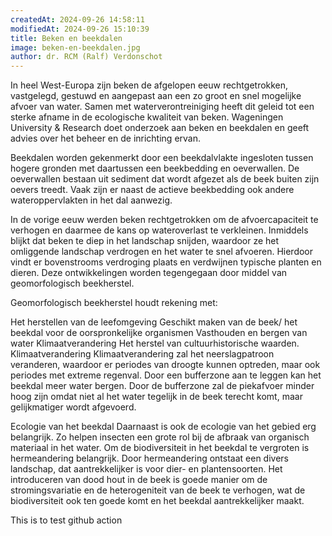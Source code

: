 ```yaml
---
createdAt: 2024-09-26 14:58:11
modifiedAt: 2024-09-26 15:10:39
title: Beken en beekdalen
image: beken-en-beekdalen.jpg
author: dr. RCM (Ralf) Verdonschot
---
```


In heel West-Europa zijn beken de afgelopen eeuw rechtgetrokken, vastgelegd, gestuwd en aangepast aan een zo groot en snel mogelijke afvoer van water. Samen met waterverontreiniging heeft dit geleid tot een sterke afname in de ecologische kwaliteit van beken. Wageningen University & Research doet onderzoek aan beken en beekdalen en geeft advies over het beheer en de inrichting ervan.

Beekdalen worden gekenmerkt door een beekdalvlakte ingesloten tussen hogere gronden met daartussen een beekbedding en oeverwallen. De oeverwallen bestaan uit sediment dat wordt afgezet als de beek buiten zijn oevers treedt. Vaak zijn er naast de actieve beekbedding ook andere wateroppervlakten in het dal aanwezig.

In de vorige eeuw werden beken rechtgetrokken om de afvoercapaciteit te verhogen en daarmee de kans op wateroverlast te verkleinen. Inmiddels blijkt dat beken te diep in het landschap snijden, waardoor ze het omliggende landschap verdrogen en het water te snel afvoeren. Hierdoor vindt er bovenstrooms verdroging plaats en verdwijnen typische planten en dieren. Deze ontwikkelingen worden tegengegaan door middel van geomorfologisch beekherstel.

Geomorfologisch beekherstel houdt rekening met:

Het herstellen van de leefomgeving
Geschikt maken van de beek/ het beekdal voor de oorspronkelijke organismen
Vasthouden en bergen van water
Klimaatverandering
Het herstel van cultuurhistorische waarden.
Klimaatverandering
Klimaatverandering zal het neerslagpatroon veranderen, waardoor er periodes van droogte kunnen optreden, maar ook periodes met extreme regenval. Door een bufferzone aan te leggen kan het beekdal meer water bergen. Door de bufferzone zal de piekafvoer minder hoog zijn omdat niet al het water tegelijk in de beek terecht komt, maar gelijkmatiger wordt afgevoerd.

Ecologie van het beekdal
Daarnaast is ook de ecologie van het gebied erg belangrijk. Zo helpen insecten een grote rol bij de afbraak van organisch materiaal in het water. Om de biodiversiteit in het beekdal te vergroten is hermeandering belangrijk. Door hermeandering ontstaat een divers landschap, dat aantrekkelijker is voor dier- en plantensoorten. Het introduceren van dood hout in de beek is goede manier om de stromingsvariatie en de heterogeniteit van de beek te verhogen, wat de biodiversiteit ook ten goede komt en het beekdal aantrekkelijker maakt.

This is to test github action
